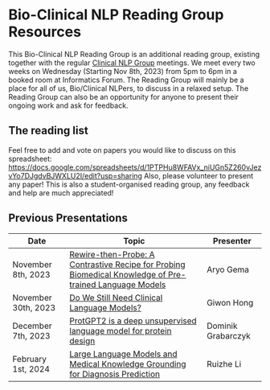 # Bio-Clinical NLP Reading Group Resources

This Bio-Clinical NLP Reading Group is an additional reading group, existing together with the regular [Clinical NLP Group](https://www.ed.ac.uk/usher/clinical-natural-language-processing) meetings.
We meet every two weeks on Wednesday (Starting Nov 8th, 2023) from 5pm to 6pm in a booked room at Informatics Forum.
The Reading Group will mainly be a place for all of us, Bio/Clinical NLPers, to discuss in a relaxed setup.
The Reading Group can also be an opportunity for anyone to present their ongoing work and ask for feedback.

## The reading list

Feel free to add and vote on papers you would like to discuss on this spreadsheet:
https://docs.google.com/spreadsheets/d/1PTPHu8WFAVx_niUGn5Z260vJezvYo7DJgdvBJWXLU2I/edit?usp=sharing
Also, please volunteer to present any paper! This is also a student-organised reading group, any feedback and help are much appreciated!

## Previous Presentations

| Date | Topic | Presenter |
| ---- | ----- | --------- |
| November 8th, 2023 | [Rewire-then-Probe: A Contrastive Recipe for Probing Biomedical Knowledge of Pre-trained Language Models](presentations/20231108_AG_MedLAMA/20231108_AG_MedLAMA.md) | Aryo Gema |
| November 30th, 2023 | [Do We Still Need Clinical Language Models?](presentations/20231122_GW_DoWeStillNeedClinicalLanguageModels/20231122_GW_DoWeStillNeedClinicalLanguageModels.md) | Giwon Hong |
| December 7th, 2023  | [ProtGPT2 is a deep unsupervised language model for protein design](presentations/20231208_DG_ProtGPT2/) | Dominik Grabarczyk |
| February 1st, 2024  | [Large Language Models and Medical Knowledge Grounding for Diagnosis Prediction](presentations/20240401_RL_LLM_KG/reading_group_notes.md) | Ruizhe Li |

